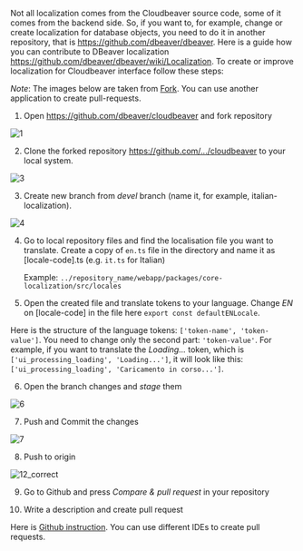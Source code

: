 Not all localization comes from the Cloudbeaver source code, some of it comes from the backend side. So, if you want to, for example, change or create localization for database objects, you need to do it in another repository, that is https://github.com/dbeaver/dbeaver. Here is a guide how you can contribute to DBeaver localization https://github.com/dbeaver/dbeaver/wiki/Localization.   To create or improve localization for Cloudbeaver interface follow these steps:

_Note_: The images below are taken from [Fork](https://git-fork.com/). You can use another application to create pull-requests.

1. Open https://github.com/dbeaver/cloudbeaver and fork repository

![1](https://user-images.githubusercontent.com/51405061/128645751-a4671c5d-d644-4e2b-84a8-ae9e9cc169a5.png)

2. Clone the forked repository https://github.com/.../cloudbeaver to your local system.


![3](https://user-images.githubusercontent.com/51405061/128645747-5d9ebd7b-1a3f-4357-adf0-01b2b82a6299.png)

3. Create new branch from _devel_ branch (name it, for example, italian-localization).

![4](https://user-images.githubusercontent.com/51405061/128645746-9581157f-3baa-44c7-a6b3-a25a2aa992b5.png)

4. Go to local repository files and find the localisation file you want to translate. Create a copy of `en.ts` file in the directory and name it as [locale-code].ts (e.g. `it.ts` for Italian)

   Example: `../repository_name/webapp/packages/core-localization/src/locales`

5. Open the created file and translate tokens to your language. Change _EN_ on [locale-code] in the file here `export const defaultENLocale`.

Here is the structure of the language tokens: `['token-name', 'token-value']`. You need to change only the second part: `'token-value'`. For example, if you want to translate the _Loading..._ token, which is `['ui_processing_loading', 'Loading...']`, it will look like this: `['ui_processing_loading', 'Caricamento in corso...']`. 

6. Open the branch changes and _stage_ them

![6](https://user-images.githubusercontent.com/51405061/129053618-7195a786-1e23-4c57-bfaa-c989515408f5.png)

7. Push and Commit the changes

![7](https://user-images.githubusercontent.com/51405061/129054875-d90504a4-7903-4af2-a1ba-49422d8c5c9f.png)

8. Push to origin

![12_correct](https://user-images.githubusercontent.com/51405061/128645737-c92e25f6-1880-4ada-8a01-e6b97d594ec5.png)

9. Go to Github and press _Compare & pull request_ in your repository

10. Write a description and create pull request

Here is [Github instruction](https://docs.github.com/en/github/collaborating-with-pull-requests/proposing-changes-to-your-work-with-pull-requests/creating-a-pull-request-from-a-fork). You can use different IDEs to create pull requests.
